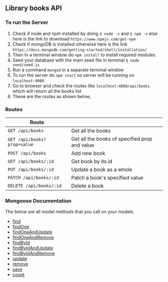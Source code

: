 ## Library books API

### To run the Server

1. Check if node and npm installed by doing `$ node -v` and `$ npm -v` else here is the link to download `https://www.npmjs.com/get-npm`
2. Check if mongoDB is installed otherwise here is the link `https://docs.mongodb.com/getting-started/shell/installation/`
3. Then In a terminal window do `npm install` to install required modules
4. Seed your database with the main seed file in terminal `$ node seed/seed.js`
5. Run a command `mongod` in a separate terminal window
6. To run the server do `npm start` so server will be running on `localhost:4000`
7. Go to browser and check the routes like `localhost:4000/api/books` which will return all the books list
8. These are the routes as shown below,

### Routes

| Route |   |
| ------|---|
| `GET /api/books` | Get all the books |
| `GET /api/books?prop=value` | Get all the books of specified prop and value |
| `POST /api/books` | Add new book |
| `GET /api/books/:id` | Get book by its id |
| `PUT /api/books/:id` | Update a book as a whole |
| `PATCH /api/books/:id` | Patch a book's specified value |
| `DELETE /api/books/:id` | Delete a book |

### Mongoose Documentation

The below are all model methods that you call on your models.

* [find](http://mongoosejs.com/docs/api.html#model_Model.find)
* [findOne](http://mongoosejs.com/docs/api.html#model_Model.findOne)
* [findOneAndUpdate](http://mongoosejs.com/docs/api.html#model_Model.findOneAndUpdate)
* [findOneAndRemove](http://mongoosejs.com/docs/api.html#model_Model.findOneAndRemove)
* [findById](http://mongoosejs.com/docs/api.html#model_Model.findById)
* [findByIdAndUpdate](http://mongoosejs.com/docs/api.html#model_Model.findByIdAndUpdate)
* [findByIdAndRemove](http://mongoosejs.com/docs/api.html#model_Model.findByIdAndRemove)
* [update](http://mongoosejs.com/docs/api.html#model_Model.update)
* [remove](http://mongoosejs.com/docs/api.html#model_Model-remove)
* [save](http://mongoosejs.com/docs/api.html#model_Model-save)
* [count](http://mongoosejs.com/docs/api.html#model_Model.count)
